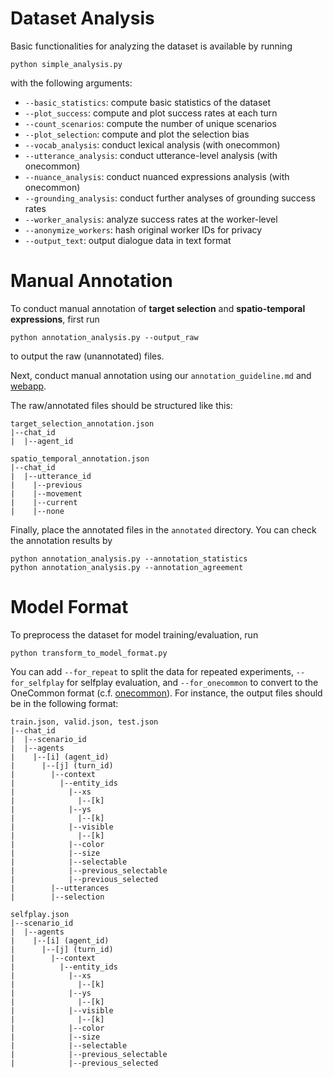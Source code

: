 # Dataset Analysis

Basic functionalities for analyzing the dataset is available by running

```
python simple_analysis.py
```

with the following arguments:

* `--basic_statistics`: compute basic statistics of the dataset
* `--plot_success`: compute and plot success rates at each turn
* `--count_scenarios`: compute the number of unique scenarios
* `--plot_selection`: compute and plot the selection bias
* `--vocab_analysis`: conduct lexical analysis (with onecommon)
* `--utterance_analysis`: conduct utterance-level analysis (with onecommon)
* `--nuance_analysis`: conduct nuanced expressions analysis (with onecommon)
* `--grounding_analysis`: conduct further analyses of grounding success rates
* `--worker_analysis`: analyze success rates at the worker-level
* `--anonymize_workers`: hash original worker IDs for privacy
* `--output_text`: output dialogue data in text format


# Manual Annotation

To conduct manual annotation of **target selection** and **spatio-temporal expressions**, first run

```
python annotation_analysis.py --output_raw
```

to output the raw (unannotated) files.

Next, conduct manual annotation using our `annotation_guideline.md` and [webapp](https://github.com/Alab-NII/dynamic-onecommon/tree/master/webapp).

The raw/annotated files should be structured like this:

```
target_selection_annotation.json
|--chat_id
|  |--agent_id

spatio_temporal_annotation.json
|--chat_id
|  |--utterance_id
|    |--previous
|    |--movement
|    |--current
|    |--none
```

Finally, place the annotated files in the `annotated` directory. You can check the annotation results by

```
python annotation_analysis.py --annotation_statistics
python annotation_analysis.py --annotation_agreement
```


# Model Format

To preprocess the dataset for model training/evaluation, run

```
python transform_to_model_format.py
```

You can add `--for_repeat` to split the data for repeated experiments, `--for_selfplay` for selfplay evaluation, and `--for_onecommon` to convert to the OneCommon format (c.f. [onecommon](https://github.com/Alab-NII/onecommon)). For instance, the output files should be in the following format:

```
train.json, valid.json, test.json
|--chat_id
|  |--scenario_id
|  |--agents
|    |--[i] (agent_id)
|      |--[j] (turn_id)
|        |--context
|          |--entity_ids
|            |--xs
|              |--[k]
|            |--ys
|              |--[k]
|            |--visible
|              |--[k]
|            |--color
|            |--size
|            |--selectable
|            |--previous_selectable
|            |--previous_selected
|        |--utterances
|        |--selection

selfplay.json
|--scenario_id
|  |--agents
|    |--[i] (agent_id)
|      |--[j] (turn_id)
|        |--context
|          |--entity_ids
|            |--xs
|              |--[k]
|            |--ys
|              |--[k]
|            |--visible
|              |--[k]
|            |--color
|            |--size
|            |--selectable
|            |--previous_selectable
|            |--previous_selected
```